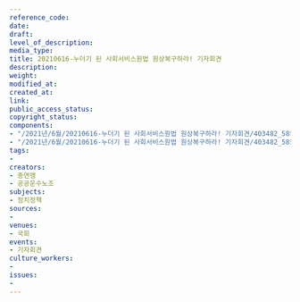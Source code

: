 ```yaml
---
reference_code: 
date: 
draft: 
level_of_description: 
media_type: 
title: 20210616-누더기 된 사회서비스원법 원상복구하라! 기자회견
description: 
weight: 
modified_at: 
created_at: 
link: 
public_access_status: 
copyright_status: 
components:
- "/2021년/6월/20210616-누더기 된 사회서비스원법 원상복구하라! 기자회견/403482_58530_5931.jpg"
- "/2021년/6월/20210616-누더기 된 사회서비스원법 원상복구하라! 기자회견/403482_58531_016.jpg"
tags:
- 
creators:
- 총연맹
- 공공운수노조
subjects:
- 정치정책
sources:
- 
venues:
- 국회
events:
- 기자회견
culture_workers:
- 
issues:
- 
---
```

